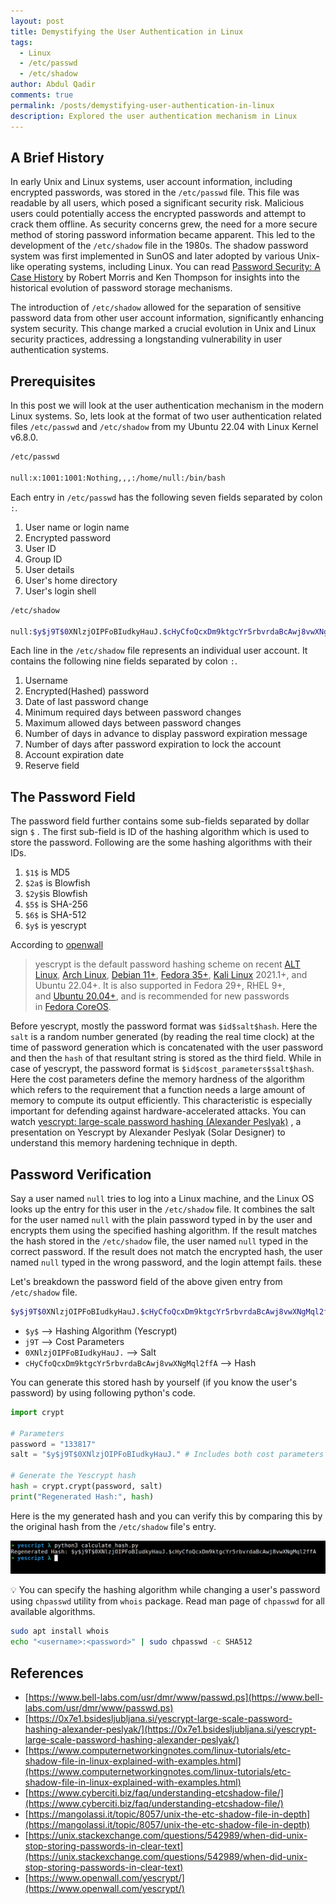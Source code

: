 ```yaml
---
layout: post
title: Demystifying the User Authentication in Linux
tags:
  - Linux
  - /etc/passwd
  - /etc/shadow
author: Abdul Qadir
comments: true
permalink: /posts/demystifying-user-authentication-in-linux
description: Explored the user authentication mechanism in Linux
---
```


## A Brief History

In early Unix and Linux systems, user account information, including encrypted passwords, was stored in the `/etc/passwd` file. This file was readable by all users, which posed a significant security risk. Malicious users could potentially access the encrypted passwords and attempt to crack them offline. As security concerns grew, the need for a more secure method of storing password information became apparent. This led to the development of the `/etc/shadow` file in the 1980s. The shadow password system was first implemented in SunOS and later adopted by various Unix-like operating systems, including Linux. You can read [Password Security: A Case History](https://www.bell-labs.com/usr/dmr/www/passwd.ps) by Robert Morris and Ken Thompson for insights into the historical evolution of password storage mechanisms.

The introduction of `/etc/shadow` allowed for the separation of sensitive password data from other user account information, significantly enhancing system security. This change marked a crucial evolution in Unix and Linux security practices, addressing a longstanding vulnerability in user authentication systems.

## Prerequisites

In this post we will look at the user authentication mechanism in the modern Linux systems. So, lets look at the format of two user authentication related files `/etc/passwd` and   `/etc/shadow`  from my Ubuntu 22.04 with Linux Kernel v6.8.0. 

```bash
/etc/passwd

null:x:1001:1001:Nothing,,,:/home/null:/bin/bash
```

Each entry in `/etc/passwd` has the following seven fields separated by colon `:`.

1. User name or login name
2. Encrypted password
3. User ID
4. Group ID
5. User details
6. User's home directory
7. User's login shell

```bash
/etc/shadow

null:$y$j9T$0XNlzjOIPFoBIudkyHauJ.$cHyCfoQcxDm9ktgcYr5rbvrdaBcAwj8vwXNgMql2ffA:20081:0:99999:7:::
```

Each line in the `/etc/shadow` file represents an individual user account. It contains the following nine fields separated by colon `:`.

1. Username
2. Encrypted(Hashed) password 
3. Date of last password change
4. Minimum required days between password changes
5. Maximum allowed days between password changes
6. Number of days in advance to display password expiration message
7. Number of days after password expiration to lock the account
8. Account expiration date
9. Reserve field

## The Password Field

The password field further contains some sub-fields separated by dollar sign `$` . The first sub-field is ID of the hashing algorithm which is used to store the password. Following are the some hashing algorithms with their IDs.

1. `$1$` is MD5
2. `$2a$` is Blowfish
3. `$2y$`is Blowfish
4. `$5$` is SHA-256
5. `$6$` is SHA-512
6. `$y$` is yescrypt

According to [openwall](https://www.openwall.com/) 

> yescrypt is the default password hashing scheme on recent [ALT Linux](https://en.altlinux.org/), [Arch Linux](https://archlinux.org/news/changes-to-default-password-hashing-algorithm-and-umask-settings/), [Debian 11+](https://www.debian.org/releases/bullseye/amd64/release-notes/ch-information.en.html#pam-default-password), [Fedora 35+](https://fedoraproject.org/wiki/Changes/yescrypt_as_default_hashing_method_for_shadow), [Kali Linux](https://www.kali.org/) 2021.1+, and Ubuntu 22.04+. It is also supported in Fedora 29+, RHEL 9+, and [Ubuntu 20.04+](https://manpages.ubuntu.com/manpages/focal/en/man5/crypt.5.html), and is recommended for new passwords in [Fedora CoreOS](https://docs.fedoraproject.org/en-US/fedora-coreos/authentication/#_using_password_authentication).

Before yescrypt, mostly the password format was `$id$salt$hash`.  Here the `salt` is a random number generated (by reading the real time clock) at the time of password generation which is concatenated with the user password and then the `hash` of that resultant string is stored as the third field. While in case of yescrypt, the password format is `$id$cost_parameters$salt$hash`. Here the cost parameters define the memory hardness of the algorithm which refers to the requirement that a function needs a large amount of memory to compute its output efficiently. This characteristic is especially important for defending against hardware-accelerated attacks. You can watch [yescrypt: large-scale password hashing (Alexander Peslyak)](https://0x7e1.bsidesljubljana.si/yescrypt-large-scale-password-hashing-alexander-peslyak/index.html) , a presentation on Yescrypt by Alexander Peslyak (Solar Designer) to understand this memory hardening technique in depth.

## Password Verification

Say a user named `null` tries to log into a Linux machine, and the Linux OS looks up the entry for this user in the `/etc/shadow` file. It combines the salt for the user named `null` with the plain password typed in by the user and encrypts them using the specified hashing algorithm. If the result matches the hash stored in the `/etc/shadow` file, the user named `null` typed in the correct password. If the result does not match the encrypted hash, the user named `null` typed in the wrong password, and the login attempt fails. these

Let's breakdown the password field of the above given entry from  `/etc/shadow` file.

```bash
$y$j9T$0XNlzjOIPFoBIudkyHauJ.$cHyCfoQcxDm9ktgcYr5rbvrdaBcAwj8vwXNgMql2ffA
```

- `$y$` --> Hashing Algorithm (Yescrypt)
- `j9T` --> Cost Parameters
- `0XNlzjOIPFoBIudkyHauJ.` --> Salt
- `cHyCfoQcxDm9ktgcYr5rbvrdaBcAwj8vwXNgMql2ffA`  --> Hash

You can generate this stored hash by yourself (if you know the user's password) by using following python's code.

```python
import crypt

# Parameters
password = "133817"
salt = "$y$j9T$0XNlzjOIPFoBIudkyHauJ." # Includes both cost parameters and salt

# Generate the Yescrypt hash
hash = crypt.crypt(password, salt)
print("Regenerated Hash:", hash)

```

Here is the my generated hash and you can verify this by comparing this by the original hash from the `/etc/shadow` file's entry.

![hash.png](/assets/images/posts/2024-12-25-Demystifying-User-Authentication-in-Linux/hash.png)

💡 You can specify the hashing algorithm while changing a user's password using `chpasswd` utility from `whois` package. Read man page of `chpasswd` for all available algorithms.

```bash
sudo apt install whois
echo "<username>:<password>" | sudo chpasswd -c SHA512
```

## References

- [https://www.bell-labs.com/usr/dmr/www/passwd.ps](https://www.bell-labs.com/usr/dmr/www/passwd.ps)
- [https://0x7e1.bsidesljubljana.si/yescrypt-large-scale-password-hashing-alexander-peslyak/](https://0x7e1.bsidesljubljana.si/yescrypt-large-scale-password-hashing-alexander-peslyak/)
- [https://www.computernetworkingnotes.com/linux-tutorials/etc-shadow-file-in-linux-explained-with-examples.html](https://www.computernetworkingnotes.com/linux-tutorials/etc-shadow-file-in-linux-explained-with-examples.html)
- [https://www.cyberciti.biz/faq/understanding-etcshadow-file/](https://www.cyberciti.biz/faq/understanding-etcshadow-file/)
- [https://mangolassi.it/topic/8057/unix-the-etc-shadow-file-in-depth](https://mangolassi.it/topic/8057/unix-the-etc-shadow-file-in-depth)
- [https://unix.stackexchange.com/questions/542989/when-did-unix-stop-storing-passwords-in-clear-text](https://unix.stackexchange.com/questions/542989/when-did-unix-stop-storing-passwords-in-clear-text)
- [https://www.openwall.com/yescrypt/](https://www.openwall.com/yescrypt/)

